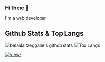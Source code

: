 ### Hi there 👋

I'm a web developer  



## Github Stats & Top Langs

![belaidaitzeggane's github stats](https://github-readme-stats.vercel.app/api?username=belaidaitzeggane&show_icons=true&theme=shades-of-purple&count_private=true)
[![Top Langs](https://github-readme-stats.vercel.app/api/top-langs/?username=belaidaitzeggane&hide=html,css&layout=compact&theme=shades-of-purple)](https://github.com/belaidaitzeggane/belaidaitzeggane)



  <a href="https://github.com/belaidaitzeggane"><img alt="views" title="Github views" src="https://freshidea.com/jonah/app/ghpvc/"/></a>
